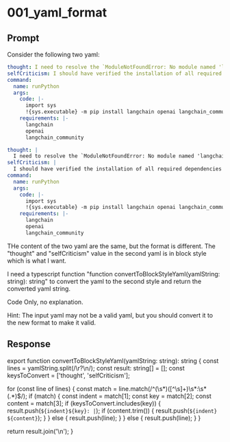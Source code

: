 # 001_yaml_format

## Prompt

Consider the following two yaml:

```yaml
thought: I need to resolve the `ModuleNotFoundError: No module named 'langchain_community'` error by ensuring that all necessary dependencies are correctly installed.
selfCriticism: I should have verified the installation of all required dependencies before running the code.
command:
  name: runPython
  args:
    code: |-
      import sys
      !{sys.executable} -m pip install langchain openai langchain_community
    requirements: |-
      langchain
      openai
      langchain_community
```

```yaml
thought: |
  I need to resolve the `ModuleNotFoundError: No module named 'langchain_community'` error by ensuring that all necessary dependencies are correctly installed.
selfCriticism: |
  I should have verified the installation of all required dependencies before running the code.
command:
  name: runPython
  args:
    code: |-
      import sys
      !{sys.executable} -m pip install langchain openai langchain_community
    requirements: |-
      langchain
      openai
      langchain_community
```

THe content of the two yaml are the same, but the format is different. The "thought" and "selfCriticism" value in the second yaml is in block style which is what I want. 

I need a typescript function "function convertToBlockStyleYaml(yamlString: string): string" to convert the yaml to the second style and return the converted yaml string.

Code Only, no explanation.

Hint: The input yaml may not be a valid yaml, but you should convert it to the new format to make it valid.

## Response

export function convertToBlockStyleYaml(yamlString: string): string {
  const lines = yamlString.split(/\r?\n/);
  const result: string[] = [];
  const keysToConvert = ['thought', 'selfCriticism'];

  for (const line of lines) {
    const match = line.match(/^(\s*)([^\s]+)\s*:\s*(.*)$/);
    if (match) {
      const indent = match[1];
      const key = match[2];
      const content = match[3];
      if (keysToConvert.includes(key)) {
        result.push(`${indent}${key}: |`);
        if (content.trim()) {
          result.push(`${indent}  ${content}`);
        }
      } else {
        result.push(line);
      }
    } else {
      result.push(line);
    }
  }

  return result.join('\n');
}

